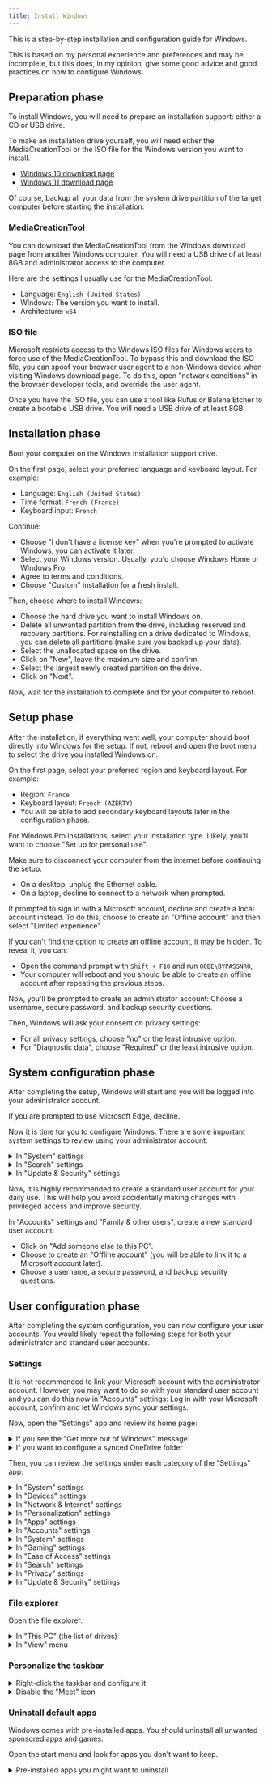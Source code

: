 ```yaml
---
title: Install Windows
---
```


This is a step-by-step installation and configuration guide for Windows.

This is based on my personal experience and preferences and may be incomplete,
but this does, in my opinion, give some good advice and good practices on how to configure Windows.


## Preparation phase

To install Windows, you will need to prepare an installation support: either a CD or USB drive.

To make an installation drive yourself, you will need either the MediaCreationTool
or the ISO file for the Windows version you want to install.

- [Windows 10 download page](https://www.microsoft.com/en-us/software-download/windows10)
- [Windows 11 download page](https://www.microsoft.com/en-us/software-download/windows11)

Of course, backup all your data from the system drive partition of the target computer before starting the installation.

### MediaCreationTool

You can download the MediaCreationTool from the Windows download page from another Windows computer.
You will need a USB drive of at least 8GB and administrator access to the computer.

Here are the settings I usually use for the MediaCreationTool:
- Language: `English (United States)`
- Windows: The version you want to install.
- Architecture: `x64`

### ISO file

Microsoft restricts access to the Windows ISO files for Windows users to force use of the MediaCreationTool.
To bypass this and download the ISO file, you can spoof your browser user agent to a non-Windows device when visiting Windows download page. To do this, open "network conditions" in the browser developer tools, and override the user agent.

Once you have the ISO file, you can use a tool like Rufus or Balena Etcher to create a bootable USB drive.
You will need a USB drive of at least 8GB.


## Installation phase

Boot your computer on the Windows installation support drive.

On the first page, select your preferred language and keyboard layout. For example:

- Language: `English (United States)`
- Time format: `French (France)`
- Keyboard input: `French`

Continue:

- Choose "I don't have a license key" when you're prompted to activate Windows, you can activate it later.
- Select your Windows version. Usually, you'd choose Windows Home or Windows Pro.
- Agree to terms and conditions.
- Choose "Custom" installation for a fresh install.

Then, choose where to install Windows:

- Choose the hard drive you want to install Windows on.
- Delete all unwanted partition from the drive, including reserved and recovery partitions.
  For reinstalling on a drive dedicated to Windows, you can delete all partitions (make sure you backed up your data).
- Select the unallocated space on the drive.
- Click on "New", leave the maximum size and confirm.
- Select the largest newly created partition on the drive.
- Click on "Next".

Now, wait for the installation to complete and for your computer to reboot.


## Setup phase

After the installation, if everything went well, your computer should boot directly into Windows for the setup.
If not, reboot and open the boot menu to select the drive you installed Windows on.

On the first page, select your preferred region and keyboard layout. For example:

- Region: `France`
- Keyboard layout: `French (AZERTY)`
- You will be able to add secondary keyboard layouts later in the configuration phase.

For Windows Pro installations, select your installation type. Likely, you'll want to choose "Set up for personal use".

Make sure to disconnect your computer from the internet before continuing the setup.
- On a desktop, unplug the Ethernet cable.
- On a laptop, decline to connect to a network when prompted.

If prompted to sign in with a Microsoft account, decline and create a local account instead.
To do this, choose to create an "Offline account" and then select "Limited experience".

If you can't find the option to create an offline account, it may be hidden. To reveal it, you can:
- Open the command prompt with `Shift + F10` and run `OOBE\BYPASSNRO`,
- Your computer will reboot and you should be able to create an offline account after repeating the previous steps.

Now, you'll be prompted to create an administrator account:
Choose a username, secure password, and backup security questions.

Then, Windows will ask your consent on privacy settings:
- For all privacy settings, choose "no" or the least intrusive option.
- For "Diagnostic data", choose "Required" or the least intrusive option.


## System configuration phase

After completing the setup, Windows will start and you will be logged into your administrator account.

If you are prompted to use Microsoft Edge, decline.

Now it is time for you to configure Windows.
There are some important system settings to review using your administrator account:

<details>
<summary>In "System" settings</summary>

- In "Remote desktop":
  - Disable "Remote Desktop" unless required for you.

</details>

<details>
<summary>In "Search" settings</summary>

- In "Searching Windows":
  - Optionally, select the "Enhanced" indexing method (may not be recommended on a laptop).

</details>

<details>
<summary>In "Update & Security" settings</summary>

- In "Activation":
  - If you reinstalled Windows, check if Windows automatically restored your license.
    If not, you may activate Windows now if you want.
    Activating Windows is required to access all security & personalization settings.
- In "Windows Update":
  - Click on "Check for updates".
- In "Windows Security":
  - Review issues if any, and security settings.
  - In "App & browser control":
    - In "Reputation-based protection":
      - Enable "Potentially unwanted app blocking".
  - In "Device Security":
    - In "Core isolation":
      - Enable "Memory integrity"
    - In "Security processor details":
      - Verify that the Trusted Platform Module (TPM) is enabled.
- In "Find my device":
  - This setting requires location access and a Microsoft account.
    You should consider enabling it later if you are using a laptop.
- In "Windows Insider Program":
  - You may join the Insider program here if you want to use beta versions of Windows.

</details>

Now, it is highly recommended to create a standard user account for your daily use.
This will help you avoid accidentally making changes with privileged access and improve security.

In "Accounts" settings and "Family & other users", create a new standard user account:
- Click on "Add someone else to this PC".
- Choose to create an "Offline account" (you will be able to link it to a Microsoft account later).
- Choose a username, a secure password, and backup security questions.


## User configuration phase

After completing the system configuration, you can now configure your user accounts.
You would likely repeat the following steps for both your administrator and standard user accounts.

### Settings

It is not recommended to link your Microsoft account with the administrator account.
However, you may want to do so with your standard user account and you can do this now in "Accounts" settings:
Log in with your Microsoft account, confirm and let Windows sync your settings.

Now, open the "Settings" app and review its home page:

<details>
<summary>If you see the "Get more out of Windows" message</summary>

Open the "Get more out of Windows" message:
- In "Use recommended browser settings":
  - Select "Don't update your browser settings"

</details>

<details>
<summary>If you want to configure a synced OneDrive folder</summary>

- Click to sign in with your Microsoft account for OneDrive.
- Select the location for your OneDrive folder. I recommend using a data drive if you have one.
- Unselect "Desktop", "Documents", "Pictures" for sync.
- Skip the tutorial.
- Click on "Later" when prompted about the mobile app.
- Click on "Open my OneDrive folder" to finish and verify its content.

</details>

Then, you can review the settings under each category of the "Settings" app:

<details>
<summary>In "System" settings</summary>

- Display : _Nothing in particular._
- Sound : _Nothing in particular._
- Notifications & actions :
  - Enable "Get notifications from apps and other senders"
  - Disable "Show notifications on the lock screen"
  - Enable "Show reminders and incoming VoIP calls on the lock screen"
  - Enable "Allow notifications to play sounds"
  - Enable "Show me the Windows welcome experience [...]"
  - Enable "Suggest ways I can finish setting up my device [...]"
  - Enable "Get tips, tricks, and suggestions [...]"
- Focus assist:
  - Select "Priority only"
  - Enable "When I'm suplicating my display"
  - Enable "When I'm playing a game"
  - Enable "When I'm using an app in full screen mode"
  - Enable "Show a summary of what I missed while focus assis was on"
- Power & sleep:
  - Set "When plugged in, turn off after" to "10 minutes"
  - Set "When plugged in, PC goes to sleep after" to "Never"
  - Set "Power mode" to "Best performance" (desktop PC only)
  - _Change Settings page to save changes and come back to "Power & sleep"._
  - In "Additional power settings":
    - Next to the selected power plan, usually "Balanced":
      - In "Change plan settings":
        - In "Change advanced power settings":
          - Set "Hard disk / Turn off hard disk after" to "Never"
          - Verify "Sleep / Sleep after" is set to "Never"
          - Set "Sleep / Hibernate after" to "Never"
          - Verify "Display / Turn off display after" is set to "10 minutes"
    - In "Choose what the power buttons do":
      - _Click on "Change settings that are currently unavailable"_
      - Set "Power button" to "Shutdown"
      - Set "Sleep button" to "Sleep"
      - Disable "Turn on fast startup"
      - Enable "Sleep"
      - Enable "Hibernate"
      - Enable "Lock"
- Storage
  - Enable "Storage Sense"
  - Open "Configure Storage Sense or run it now":
    - Set "Run Storage Sense" to "Every week"
    - Enable "Delete temporary files [...]"
    - Set "Delete files in my recycle bin [...]" to "30 days"
    - Set "Delete files in my Downloads folder [...]" to "Never"
    - Optionally, click on "Clean now"
  - In "Temporary files":
    - Select all temporary files and click on "Remove files"
  <!--- In "Change where new content is save":
    - Set "New apps will save to" to "System (C:)"
    - For all other options, you may choose to select another drive, used for your data.-->
  - In "Optimize Drives":
    - Select the System drive and optimize it
    - Optionally, analyse and optimize the other drives
    - Turn on "Scheduled optimization" and set its frequency to "Weekly"
- Tablet
  - Set "When I sign in" to "Use the appropriate mode for my hardware"
  - Set "When I use this device as a tablet" to "Ask me before switching modes"
- Multitasking
  - Set "Pressing Alt + Tab shows" to "Open windows only"
- Projecting to this PC: nothing in particular, unless supported by your device.
- Shared experiences: nothing in particular
- Clipboard:
  - Enable clipboard history
  - Disable "Sync across devices" (if applicable)
- Remote desktop: _See system configuration phase._
- In "About":
  - Click on "Rename this PC" and give your PC a fancy name.
  - In "Advanced system settings":
    - _Requires to enter the admin password._
    - In "Remote":
      - Disable "Allow Remote Assistance connections to this computer"

</details>

<details>
<summary>In "Devices" settings</summary>

- In "Bluetooth & other devices":
  - Turn off Bluetooth if you're not using it
- In "Printers & scanners": _Nothing in particular._
- In "Mouse": _Nothing in particular._
- In "Typing":
  - Enable all in "Spelling"
  - Enable all in "Typing"
  - _Not sure about enabling suggestions in "Hardware keyboard"_
  - Enable "Multilingual text suggestions"
- In "Pen & Windows Ink": _Nothing in particular._
- In "Autoplay": _Nothing in particular._
- In "USB": _Nothing in particular._

</details>

<!-- In "Phone": _Nothing in particular._ -->

<details>
<summary>In "Network & Internet" settings</summary>

- In "Status":
  - In "Properties" for the current network's:
    - Set "Network profile" to "Private" if applicable
- In "Ethernet": nothing in particular
- In "Dial up": nothing in particular
- In "VPN": nothing in particular
- In "Airplane mode": nothing in particular
- In "Mobile Hotspot":
  - Change the network settings if this is supported by your device
- In "Proxy": nothing in particular

</details>

<details>
<summary>In "Personalization" settings</summary>

- In "Background":
  - Customize your background
  - Your background may have been synced with your Microsoft account
- In "Colors":
  - Select "Custom" color mode
  - Select "Dark" as the "default Windows mode"
  - Select "Light" as the "default app mode"
  - Enable transparency effects
- In "Lock screen":
  - Customize your background
  - Customize your apps
- In "Themes": nothing in particular
- In "Fonts": nothing in particular
- In "Start":
  - Enable "Show more tiles on Start" (recommended on desktop PC)
  - Enable "Show app list in Start menu"
  - Enable "Show recently added apps"
  - Enable "Show used apps"
  - Disable "Show suggestions occasionnally in Start"
  - Disable "Show Start full screen"
  - Enable "Show recently opened items in Jump Lists or the taskba and in File Explorer Quick Access"
  - In "Choose which folders appear on Start":
    - Enable "File Explorer"
    - Enable "Settings"
    - Disable "Documents"
    - Disable "Downloads"
    - Disable "Music"
    - Disable "Pictures"
    - Disable "Videos"
    - Disable "Network"
    - Enable "Personal folder"
- In "Taskbar":
  - Enable "Lock the taskbar"
  - Enable "Automatically hide the taskbar in desktop mode"
  - Disable "Automatically hide the taskbar in tablet mode"
  - Disable "Use small taskbar buttons"
  - Disable "Use Peek to preview the desktop [...]"
  - Enable "Replace Command Prompt with Windows Powershell [...]"
  - Enable "Show badges on taskbar buttons"
  - Set "Taskbar location on screen" to "Bottom"
  - Set "Combine taskbar buttons" to "Always, hide labels"
  - Optionally, customize in "Select which icons appear on the taskbar"
  - In "Turn system icons on or off":
    - Enable "Touch keyboard"
    - Enable "Windows Ink Workspace"
    - Disable "Meet Now"
  - Disable "Show contacts on the taskbar"

</details>

<details>
<summary>In "Apps" settings</summary>

- In "Apps & features":
  - In "Optional features":
    - In "More Windows features":
      - Enable "Windows Subsystem for Linux" (for developers)
      - Do not reboot right away
- In "Default apps":
  - You'll customize this after having installed some apps
  - Keep in mind the "Choose default apps by file type" menu
  - Keep in mind the "Choose default apps by protocol" menu
  - Keep in mind the "Set defaults by apps" menu
- In "Offline maps": nothing in particular
- In "Apps for websites": nothing in particular
- In "Video playback":
  - Enable "Automatically process video to enhance it"
- In "Startup":
  - Disable "Microsoft Edge"

</details>

<details>
<summary>In "Accounts" settings</summary>

- In "Your info": nothing in particular
- In "Email & accounts": nothing in particular
- In "Sign-in options":
  - Add a Windows Hello sign-in option if you want
  - Disable "Dynamic lock"
  - Disable "Restart apps"
  - Disable "Show account details [...] on the sign-in screen"
  - Enable "Use my sign-in info to automatically finish setting up my device after an update or restart"
- In "Acces work or school": nothing in particular
- In "Sync your setiings":
  - Enable "Sync settings"
  - Enable all settings

</details>

<details>
<summary>In "System" settings</summary>

- In "Time & Language":
  - In "Date & Time":
    - Set the time zone
    - Enable "Adjust for daylight saving time automatically"
  - In "Region":
    - Set "Country or region" to "France"
    - Set "Regional format" to "English (Europe)"
    - Review "Regional format data"
  - In "Language":
    - Add the language "French (France)":
      - Install all packages
    - In "French (France)":
      - Verify the installed keyboard layout: "French AZERTY"
    - In "English (United States)":
      - Verify the installed keyboard layout: "US QWERTY"
    - Set "Windows display language" to "English (United States)"
    - In "Keyboard":
      - Select "French (France)" as input method
  - In "Speech":
    - Select "French (France)" as speech language
    - Enable "Recognize non-native accents for this langgages

</details>

<details>
<summary>In "Gaming" settings</summary>

- In "Xbox Game Bar": nothing in particular
- In "Captures": nothing in particular
- In "Game Mode":
  - Enable "Game Mode"
- In "Xbox Management": nothing in particular

</details>

<details>
<summary>In "Ease of Access" settings</summary>

- In "Keyboard":
  - Disable "Allow the shortcut key to start Sticky Keys"
  - Disable "Allow the shortcut key to start Toggle Keys"
  - Disable "Allow the shortcut key to start Filter Keys"

</details>

<details>
<summary>In "Search" settings</summary>

- In "Permission & History":
  - Set "SafeSearch" to "Off" (depending on the user)
- In "Searching Windows":
  - _Requires to be logged as an administrator to edit._
  - Select the "Enhanced" indexing method.

</details>

<details>
<summary>In "Privacy" settings</summary>

- In "General":
  - Enable all settings
- In "Speech":
  - Enable "Online speech recognition"
  - Disable "contributing my voice clips"
- In "Inking & typing personalization":
  - Enable the setting
- In "Diagnostics & feeback":
  - Set to "Optional diagnostic data"
  - Disabled "Improve inking and typing"
  - Disabled "Tailored experiences"
  - Disabled "View diagnostic data"
  - Set "Feedback frequency" to "Automatically"
- In "Activity histoiry":
  - Enable "Store my activity history on this device"
  - Enable "Show activities from these accounts for your Microsoft account (if applicable)
- For all app permissions:
  - Enable the permission for your device
  - Enable "Allow apps to access your [...]"
  - Remove permission to unused apps (like 3D Viewer, Skype, ...)
    - "3D Viewer" has way too much permissions enabled by default
    - "Camera" can keep its access to camera and microphone
    - "Mail and Calendar" can keep its access to contacts, calendar and email
  - Enable "Allow desktop apps to access your [...]"
- In "Voice actiation" (special case):
  - Disable "Allow apps to use voice activation when this device is locked"
  - Disable "Allow apps to use voice activation"
  - Remove permission to unused apps (like 3D Viewer and Skype)
- In "Other devices":
  - Disable "Communicate with unpaired devices"
- In "Background apps": nothing in particular

</details>

<details>
<summary>In "Update & Security" settings</summary>

- In "Windows Update":
  - Click on "Check for updates"
  - In "Advanced options":
    - Enable "Receive updates for other Microsoft products when you update Windows"
- In "Delivery Optimization":
  - Enable "Allow downloads from other PCs"
  - Select "PCs on my local network"
- In "Windows Security":
  - Review problems and all settings
  - In "App & browser control":
    - In "Reputation-based protection":
      - Enable "Potentially unwanted app blocking"
  - In "Device Security":
    - In "Core isolation":
      - Enable "Memory integrity"
    - In "Security processor details":
      - Verify that the TPM is enabled
- In "Backup": nothing in particular
- In "Troubleshoot": nothing in particular
- In "Recovery": nothing in particular
- In "Activation":
  - Activate Windows if it is not already
- In "Find my device":
  - _Requires to be logged as an administrator into a Microsoft account._

</details>

### File explorer

Open the file explorer.

<details>
<summary>In "This PC" (the list of drives)</summary>

- Rename the "Local Disk" (C:) to "System"

</details>

<details>
<summary>In "View" menu</summary>

- Disable "Item check boxes"
- Enable "File name extensions"
- Enable "Hidden files"

<span></span>

- Open "Options":
  - Review settings

</details>

### Personalize the taskbar

<details>
<summary>Right-click the taskbar and configure it</summary>

- In "Search", select "Show search icon"
- In "News and interests", select "Turn off"
- Disable "Show Cortana button"
- Enable "Show Task View button"
- Enable "Show Windows Ink Workspace button"
- Enable "Show touch keyboard button"

</details>

<details>
<summary>Disable the "Meet" icon</summary>

- Right click on the "Meet" icon
- Select "Turn off" (if not disabled already)

</details>

### Uninstall default apps

Windows comes with pre-installed apps.
You should uninstall all unwanted sponsored apps and games.

Open the start menu and look for apps you don't want to keep.

<details>
<summary>Pre-installed apps you might want to uninstall</summary>

- Office
- Outlook (shortcut)
- Word (shortcut)
- Excel (shortcut)
- PowerPoint (shortcut)
- OneNote
- Skype
- Microsoft To Do
- Microsoft News
- Microsoft
- Spotify
- Roblox
- TikTok
- Hidden City: Hidden Object Aventure
- Photoshop Express
- Dolby Access

</details>
